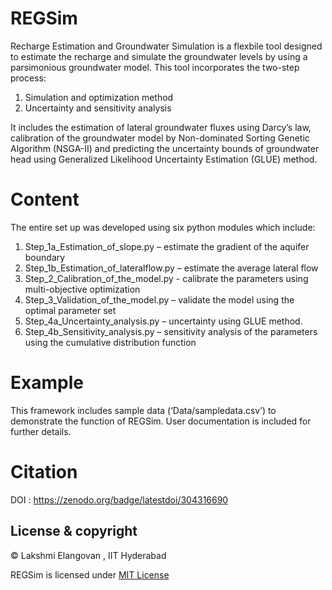 # REGSim

Recharge Estimation and Groundwater Simulation is a flexbile tool designed to estimate the recharge and simulate the groundwater levels by using a parsimonious groundwater model. This tool incorporates the two-step process: 
1.	Simulation and optimization method
2.	Uncertainty and sensitivity analysis


It includes the estimation of lateral groundwater fluxes using Darcy’s law, calibration of the groundwater model by Non-dominated Sorting Genetic Algorithm (NSGA-II) and predicting the uncertainty bounds of groundwater head using Generalized Likelihood Uncertainty Estimation (GLUE) method.


# Content 
The entire set up was developed using six python modules which include:
1.	Step_1a_Estimation_of_slope.py – estimate the gradient of the aquifer boundary
2.	Step_1b_Estimation_of_lateralflow.py – estimate the average lateral flow 
3.	Step_2_Calibration_of_the_model.py - calibrate the parameters using multi-objective optimization
4.	Step_3_Validation_of_the_model.py – validate the model using the optimal parameter set
5.	Step_4a_Uncertainty_analysis.py – uncertainty using GLUE method.
6.	Step_4b_Sensitivity_analysis.py – sensitivity analysis of the parameters using the cumulative distribution function

# Example 
This framework includes sample data (‘Data/sampledata.csv’) to demonstrate the function of REGSim. User documentation is included for further details. 

# Citation 

DOI : https://zenodo.org/badge/latestdoi/304316690

## License & copyright

© Lakshmi Elangovan , IIT Hyderabad

REGSim is licensed under [MIT License](LICENSE) 
